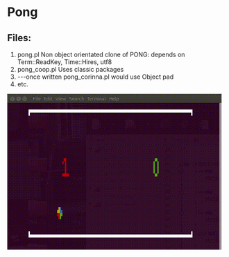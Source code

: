 # Pong

## Files:
1) pong.pl   Non object orientated clone of PONG: depends on Term::ReadKey, Time::Hires, utf8
2) pong_coop.pl   Uses classic packages
3) ---once written pong_corinna.pl   would use Object pad
4) etc.

![Pong](https://github.com/saiftynet/dummyrepo/blob/main/Pooppi/pong.gif)
